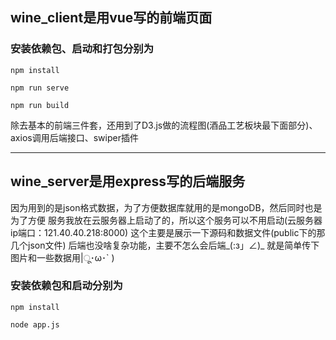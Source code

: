 ## wine_client是用vue写的前端页面

### 安装依赖包、启动和打包分别为
```
npm install
```
```
npm run serve
```
```
npm run build
```
除去基本的前端三件套，还用到了D3.js做的流程图(酒品工艺板块最下面部分)、axios调用后端接口、swiper插件


--------------------------------------------------------------------------------------------------


## wine_server是用express写的后端服务

因为用到的是json格式数据，为了方便数据库就用的是mongoDB，然后同时也是为了方便
服务我放在云服务器上启动了的，所以这个服务可以不用启动(云服务器ip端口：121.40.40.218:8000)
这个主要是展示一下源码和数据文件(public下的那几个json文件)
后端也没啥复杂功能，主要不怎么会后端_(:з」∠)_ 
就是简单传下图片和一些数据用|ू･ω･` )

### 安装依赖包和启动分别为
```
npm install
```
```
node app.js
```
